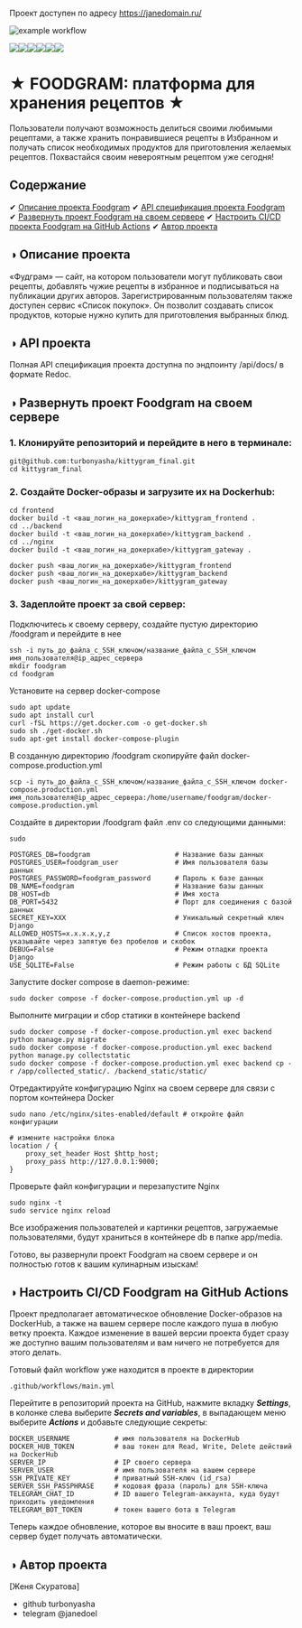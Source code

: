 Проект доступен по адресу https://janedomain.ru/

![example workflow](https://github.com/turbonyasha/foodgram/actions/workflows/main.yml/badge.svg)

<img src="https://img.shields.io/badge/Python-blue?logo=python&logoColor=white&style=for-the-badge"><img src="https://img.shields.io/badge/Django-darkgreen?logo=django&logoColor=white&style=for-the-badge"><img src="https://img.shields.io/badge/Nginx-green?logo=nginx&logoColor=white&style=for-the-badge"><img src="https://img.shields.io/badge/Docker-blue?logo=docker&logoColor=white&style=for-the-badge"><img src="https://img.shields.io/badge/dockerhub-darkblue?logo=docker&logoColor=white&style=for-the-badge"><img src="https://img.shields.io/badge/Postgresql-lightblue?logo=postgresql&logoColor=white&style=for-the-badge">

# ★ FOODGRAM: платформа для хранения рецептов ★

Пользователи получают возможность делиться своими любимыми рецептами, а также хранить понравившиеся рецепты в Избранном и получать список необходимых продуктов для приготовления желаемых рецептов.
Похвастайся своим невероятным рецептом уже сегодня!

## Содержание
✔ [Описание проекта Foodgram](#описание-проекта)
✔ [API спецификация проекта Foodgram](#API-проекта)
✔ [Развернуть проект Foodgram на своем сервере](#развернуть-проект-Foodgram-на-своем-сервере)
✔ [Настроить CI/CD проекта Foodgram на GitHub Actions](#Настроить-CI/CD-Foodgram-на-GitHub-Actions)
✔ [Автор проекта](#автор-проекта)


## ◑ Описание проекта
«Фудграм» — сайт, на котором пользователи могут публиковать свои рецепты, добавлять чужие рецепты в избранное и подписываться на публикации других авторов. Зарегистрированным пользователям также доступен сервис «Список покупок». Он позволит создавать список продуктов, которые нужно купить для приготовления выбранных блюд.

## ◑ API проекта
Полная API спецификация проекта доступна по эндпоинту /api/docs/ в формате Redoc.

## ◑ Развернуть проект Foodgram на своем сервере
### 1. Клонируйте репозиторий и перейдите в него в терминале:
```
git@github.com:turbonyasha/kittygram_final.git
cd kittygram_final
```

### 2. Создайте Docker-образы и загрузите их на Dockerhub:
```
cd frontend
docker build -t <ваш_логин_на_докерхабе>/kittygram_frontend .
cd ../backend
docker build -t <ваш_логин_на_докерхабе>/kittygram_backend .
cd ../nginx
docker build -t <ваш_логин_на_докерхабе>/kittygram_gateway .

docker push <ваш_логин_на_докерхабе>/kittygram_frontend
docker push <ваш_логин_на_докерхабе>/kittygram_backend
docker push <ваш_логин_на_докерхабе>/kittygram_gateway
```


### 3. Задеплойте проект за свой сервер:
Подключитесь к своему серверу, создайте пустую директорию /foodgram и перейдите в нее
```
ssh -i путь_до_файла_с_SSH_ключом/название_файла_с_SSH_ключом имя_пользователя@ip_адрес_сервера
mkdir foodgram
cd foodgram
```
Установите на сервер docker-compose
```
sudo apt update
sudo apt install curl
curl -fSL https://get.docker.com -o get-docker.sh
sudo sh ./get-docker.sh
sudo apt-get install docker-compose-plugin
```
В созданную директорию /foodgram скопируйте файл docker-compose.production.yml
```
scp -i путь_до_файла_с_SSH_ключом/название_файла_с_SSH_ключом docker-compose.production.yml имя_пользователя@ip_адрес_сервера:/home/username/foodgram/docker-compose.production.yml
```
Cоздайте в директории /foodgram файл .env со следующими данными:
```
sudo 

POSTGRES_DB=foodgram                     # Название базы данных
POSTGRES_USER=foodgram_user              # Имя пользователя базы данных
POSTGRES_PASSWORD=foodgram_password      # Пароль к базе данных
DB_NAME=foodgram                         # Название базы данных
DB_HOST=db                               # Имя хоста
DB_PORT=5432                             # Порт для соединения с базой данных
SECRET_KEY=ХХХ                           # Уникальный секретный ключ Django
ALLOWED_HOSTS=x.x.x.x,y,z                # Список хостов проекта, указывайте через запятую без пробелов и скобок
DEBUG=False                              # Режим отладки проекта Django
USE_SQLITE=False                         # Режим работы с БД SQLite
```
Запустите docker compose в daemon-режиме:
```
sudo docker compose -f docker-compose.production.yml up -d
```
Выполните миграции и сбор статики в контейнере backend
```
sudo docker compose -f docker-compose.production.yml exec backend python manage.py migrate
sudo docker compose -f docker-compose.production.yml exec backend python manage.py collectstatic
sudo docker compose -f docker-compose.production.yml exec backend cp -r /app/collected_static/. /backend_static/static/
```
Отредактируйте конфигурацию Nginx на своем сервере для связи с портом контейнера Docker
```
sudo nano /etc/nginx/sites-enabled/default # откройте файл конфигурации

# измените настройки блока
location / {
    proxy_set_header Host $http_host;
    proxy_pass http://127.0.0.1:9000;
}
```
Проверьте файл конфигурации и перезапустите Nginx
```
sudo nginx -t
sudo service nginx reload
```

Все изображения пользователей и картинки рецептов, загружаемые пользователями, будут храниться в контейнере db в папке app/media.

Готово, вы развернули проект Foodgram на своем сервере и он полностью готов к вашим кулинарным изыскам!

## ◑ Настроить CI/CD Foodgram на GitHub Actions
Проект предполагает автоматическое обновление Docker-образов на DockerHub, а также на вашем сервере после каждого пуша в любую ветку проекта. 
Каждое изменение в вашей версии проекта будет сразу же доступно вашим пользователям и вам ничего не потребуется для этого делать.

Готовый файл workflow уже находится в проекте в директории 
```
.github/workflows/main.yml
```
Перейтите в репозиторий проекта на GitHub, нажмите вкладку ***Settings***, в колонке слева выберите ***Secrets and variables***, в выпадающем меню выберите ***Actions*** и добавьте следующие секреты:
```
DOCKER_USERNAME           # имя пользователя на DockerHub
DOCKER_HUB_TOKEN          # ваш токен для Read, Write, Delete действий на DockerHub
SERVER_IP                 # IP своего сервера
SERVER_USER               # имя пользователя на вашем сервере
SSH_PRIVATE_KEY           # приватный SSH-ключ (id_rsa)
SERVER_SSH_PASSPHRASE     # кодовая фраза (пароль) для SSH-ключа
TELEGRAM_CHAT_ID          # ID вашего Telegram-аккаунта, куда будут приходить уведомления
TELEGRAM_BOT_TOKEN        # токен вашего бота в Telegram
```

Теперь каждое обновление, которое вы вносите в ваш проект, ваш сервер будет получать автоматически.

## ◑ Автор проекта
[Женя Скуратова]
- github turbonyasha
- telegram @janedoel
